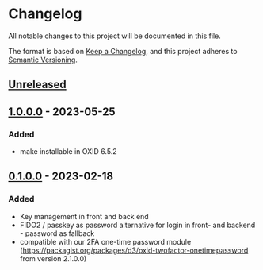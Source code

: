 # Changelog
All notable changes to this project will be documented in this file.

The format is based on [Keep a Changelog](https://keepachangelog.com/en/1.0.0/),
and this project adheres to [Semantic Versioning](https://semver.org/spec/v2.0.0.html).

## [Unreleased](https://git.d3data.de/D3Public/webauthn/compare/1.0.0.0...rel_1.x)

## [1.0.0.0](https://git.d3data.de/D3Public/webauthn/compare/0.1.0.0...1.0.0.0) - 2023-05-25
### Added
- make installable in OXID 6.5.2

## [0.1.0.0](https://git.d3data.de/D3Public/webauthn/releases/tag/0.1.0.0) - 2023-02-18
### Added
- Key management in front and back end
- FIDO2 / passkey as password alternative for login in front- and backend - password as fallback
- compatible with our 2FA one-time password module (https://packagist.org/packages/d3/oxid-twofactor-onetimepassword from version 2.1.0.0)
